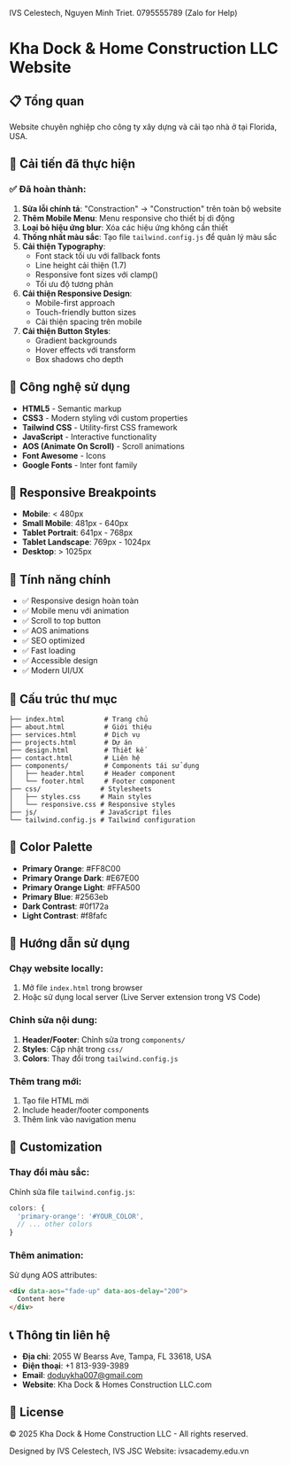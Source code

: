 IVS Celestech, Nguyen Minh Triet. 0795555789 (Zalo for Help)

# Kha Dock & Home Construction LLC Website

## 📋 Tổng quan
Website chuyên nghiệp cho công ty xây dựng và cải tạo nhà ở tại Florida, USA.

## 🎨 Cải tiến đã thực hiện

### ✅ Đã hoàn thành:
1. **Sửa lỗi chính tả**: "Constraction" → "Construction" trên toàn bộ website
2. **Thêm Mobile Menu**: Menu responsive cho thiết bị di động
3. **Loại bỏ hiệu ứng blur**: Xóa các hiệu ứng không cần thiết
4. **Thống nhất màu sắc**: Tạo file `tailwind.config.js` để quản lý màu sắc
5. **Cải thiện Typography**: 
   - Font stack tối ưu với fallback fonts
   - Line height cải thiện (1.7)
   - Responsive font sizes với clamp()
   - Tối ưu độ tương phản
6. **Cải thiện Responsive Design**:
   - Mobile-first approach
   - Touch-friendly button sizes
   - Cải thiện spacing trên mobile
7. **Cải thiện Button Styles**:
   - Gradient backgrounds
   - Hover effects với transform
   - Box shadows cho depth

## 🚀 Công nghệ sử dụng
- **HTML5** - Semantic markup
- **CSS3** - Modern styling với custom properties
- **Tailwind CSS** - Utility-first CSS framework
- **JavaScript** - Interactive functionality
- **AOS (Animate On Scroll)** - Scroll animations
- **Font Awesome** - Icons
- **Google Fonts** - Inter font family

## 📱 Responsive Breakpoints
- **Mobile**: < 480px
- **Small Mobile**: 481px - 640px  
- **Tablet Portrait**: 641px - 768px
- **Tablet Landscape**: 769px - 1024px
- **Desktop**: > 1025px

## 🎯 Tính năng chính
- ✅ Responsive design hoàn toàn
- ✅ Mobile menu với animation
- ✅ Scroll to top button
- ✅ AOS animations
- ✅ SEO optimized
- ✅ Fast loading
- ✅ Accessible design
- ✅ Modern UI/UX

## 📁 Cấu trúc thư mục
```
├── index.html          # Trang chủ
├── about.html          # Giới thiệu
├── services.html       # Dịch vụ
├── projects.html       # Dự án
├── design.html         # Thiết kế
├── contact.html        # Liên hệ
├── components/         # Components tái sử dụng
│   ├── header.html     # Header component
│   └── footer.html     # Footer component
├── css/               # Stylesheets
│   ├── styles.css     # Main styles
│   └── responsive.css # Responsive styles
├── js/                # JavaScript files
└── tailwind.config.js # Tailwind configuration
```

## 🎨 Color Palette
- **Primary Orange**: #FF8C00
- **Primary Orange Dark**: #E67E00
- **Primary Orange Light**: #FFA500
- **Primary Blue**: #2563eb
- **Dark Contrast**: #0f172a
- **Light Contrast**: #f8fafc

## 📝 Hướng dẫn sử dụng

### Chạy website locally:
1. Mở file `index.html` trong browser
2. Hoặc sử dụng local server (Live Server extension trong VS Code)

### Chỉnh sửa nội dung:
1. **Header/Footer**: Chỉnh sửa trong `components/`
2. **Styles**: Cập nhật trong `css/`
3. **Colors**: Thay đổi trong `tailwind.config.js`

### Thêm trang mới:
1. Tạo file HTML mới
2. Include header/footer components
3. Thêm link vào navigation menu

## 🔧 Customization

### Thay đổi màu sắc:
Chỉnh sửa file `tailwind.config.js`:
```javascript
colors: {
  'primary-orange': '#YOUR_COLOR',
  // ... other colors
}
```

### Thêm animation:
Sử dụng AOS attributes:
```html
<div data-aos="fade-up" data-aos-delay="200">
  Content here
</div>
```

## 📞 Thông tin liên hệ
- **Địa chỉ**: 2055 W Bearss Ave, Tampa, FL 33618, USA
- **Điện thoại**: +1 813-939-3989
- **Email**: doduykha007@gmail.com
- **Website**: Kha Dock & Homes Construction LLC.com

## 📄 License
© 2025 Kha Dock & Home Construction LLC - All rights reserved.

Designed by IVS Celestech, IVS JSC
Website: ivsacademy.edu.vn




